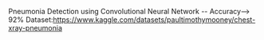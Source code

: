 Pneumonia Detection using Convolutional Neural Network
-- Accuracy--> 92% 
Dataset:https://www.kaggle.com/datasets/paultimothymooney/chest-xray-pneumonia

